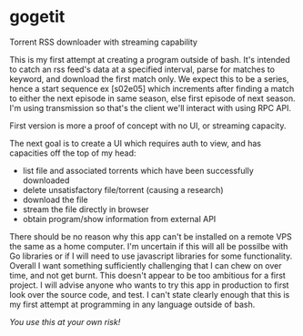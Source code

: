 # gogetit
Torrent RSS downloader with streaming capability

This is my first attempt at creating a program outside of bash. 
It's intended to catch an rss feed's data at a specified interval, parse for matches to keyword, and download the first match only. 
We expect this to be a series, hence a start sequence ex [s02e05] which increments after finding a match to either the next episode in same season, else first episode of next season.
I'm using transmission so that's the client we'll interact with using RPC API. 

First version is more a proof of concept with no UI, or streaming capacity.

The next goal is to create a UI which requires auth to view, and has capacities off the top of my head:

- list file and associated torrents which have been successfully downloaded
- delete unsatisfactory file/torrent (causing a research)
- download the file
- stream the file directly in browser
- obtain program/show information from external API

There should be no reason why this app can't be installed on a remote VPS the same as a home computer. I'm uncertain if this will all be possilbe with Go libraries or if I will need to use javascript libraries for some functionality. 
Overall I want something sufficiently challenging that I can chew on over time, and not get burnt. This doesn't appear to be too ambitious for a first project. 
I will advise anyone who wants to try this app in production to first look over the source code, and test. I can't state clearly enough that this is my first attempt at programming in any language outside of bash. 

*You use this at your own risk!*
